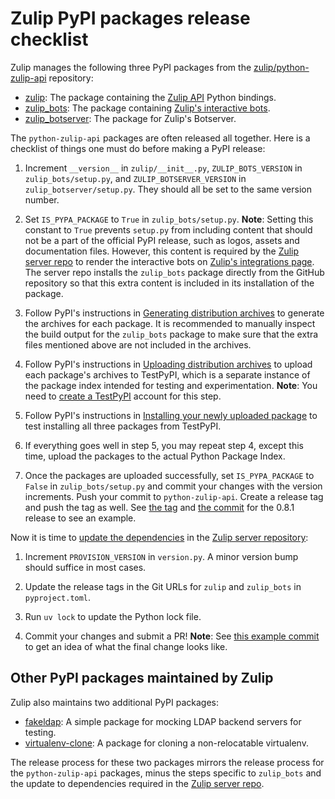 # Zulip PyPI packages release checklist

Zulip manages the following three PyPI packages from the
[zulip/python-zulip-api][python-zulip-api] repository:

- [zulip][zulip-package]: The package containing the
  [Zulip API](https://zulip.com/api/) Python bindings.
- [zulip_bots][zulip-bots-package]: The package containing
  [Zulip's interactive bots](https://zulip.com/api/running-bots).
- [zulip_botserver][zulip-botserver-package]: The package for Zulip's Botserver.

The `python-zulip-api` packages are often released all together. Here is a
checklist of things one must do before making a PyPI release:

1. Increment `__version__` in `zulip/__init__.py`, `ZULIP_BOTS_VERSION` in
   `zulip_bots/setup.py`, and `ZULIP_BOTSERVER_VERSION` in
   `zulip_botserver/setup.py`. They should all be set to the same version
   number.

2. Set `IS_PYPA_PACKAGE` to `True` in `zulip_bots/setup.py`. **Note**:
   Setting this constant to `True` prevents `setup.py` from including content
   that should not be a part of the official PyPI release, such as logos,
   assets and documentation files. However, this content is required by the
   [Zulip server repo][zulip-repo] to render the interactive bots on
   [Zulip's integrations page](https://zulip.com/integrations/). The server
   repo installs the `zulip_bots` package
   directly from the GitHub repository so that this extra
   content is included in its installation of the package.

3. Follow PyPI's instructions in
   [Generating distribution archives][generating-dist-archives] to generate the
   archives for each package. It is recommended to manually inspect the build output
   for the `zulip_bots` package to make sure that the extra files mentioned above
   are not included in the archives.

4. Follow PyPI's instructions in [Uploading distribution archives][upload-dist-archives]
   to upload each package's archives to TestPyPI, which is a separate instance of the
   package index intended for testing and experimentation. **Note**: You need to
   [create a TestPyPI](https://test.pypi.org/account/register/) account for this step.

5. Follow PyPI's instructions in [Installing your newly uploaded package][install-pkg]
   to test installing all three packages from TestPyPI.

6. If everything goes well in step 5, you may repeat step 4, except this time, upload
   the packages to the actual Python Package Index.

7. Once the packages are uploaded successfully, set `IS_PYPA_PACKAGE` to `False` in
   `zulip_bots/setup.py` and commit your changes with the version increments. Push
   your commit to `python-zulip-api`. Create a release tag and push the tag as well.
   See [the tag][example-tag] and [the commit][example-commit] for the 0.8.1 release
   to see an example.

Now it is time to [update the dependencies](dependencies) in the
[Zulip server repository][zulip-repo]:

1. Increment `PROVISION_VERSION` in `version.py`. A minor version bump should suffice in
   most cases.

2. Update the release tags in the Git URLs for `zulip` and `zulip_bots` in
   `pyproject.toml`.

3. Run `uv lock` to update the Python lock file.

4. Commit your changes and submit a PR! **Note**: See
   [this example commit][example-zulip-commit] to get an idea of what the final change
   looks like.

## Other PyPI packages maintained by Zulip

Zulip also maintains two additional PyPI packages:

- [fakeldap][fakeldap]: A simple package for mocking LDAP backend servers
  for testing.
- [virtualenv-clone][virtualenvclone]: A package for cloning a non-relocatable
  virtualenv.

The release process for these two packages mirrors the release process for the
`python-zulip-api` packages, minus the steps specific to `zulip_bots` and the
update to dependencies required in the [Zulip server repo][zulip-repo].

[zulip-repo]: https://github.com/zulip/zulip
[python-zulip-api]: https://github.com/zulip/python-zulip-api
[zulip-package]: https://github.com/zulip/python-zulip-api/tree/main/zulip
[zulip-bots-package]: https://github.com/zulip/python-zulip-api/tree/main/zulip_bots
[zulip-botserver-package]: https://github.com/zulip/python-zulip-api/tree/main/zulip_botserver
[generating-dist-archives]: https://packaging.python.org/en/latest/tutorials/packaging-projects/#generating-distribution-archives
[upload-dist-archives]: https://packaging.python.org/en/latest/tutorials/packaging-projects/#uploading-the-distribution-archives
[install-pkg]: https://packaging.python.org/en/latest/tutorials/packaging-projects/#installing-your-newly-uploaded-package
[example-tag]: https://github.com/zulip/python-zulip-api/releases/tag/0.8.1
[example-commit]: https://github.com/zulip/python-zulip-api/commit/fec8cc50c42f04c678a0318f60a780d55e8f382b
[example-zulip-commit]: https://github.com/zulip/zulip/commit/0485aece4e58a093cf45163edabe55c6353a0b3a#
[fakeldap]: https://github.com/zulip/fakeldap
[virtualenvclone]: https://pypi.org/project/virtualenv-clone/
